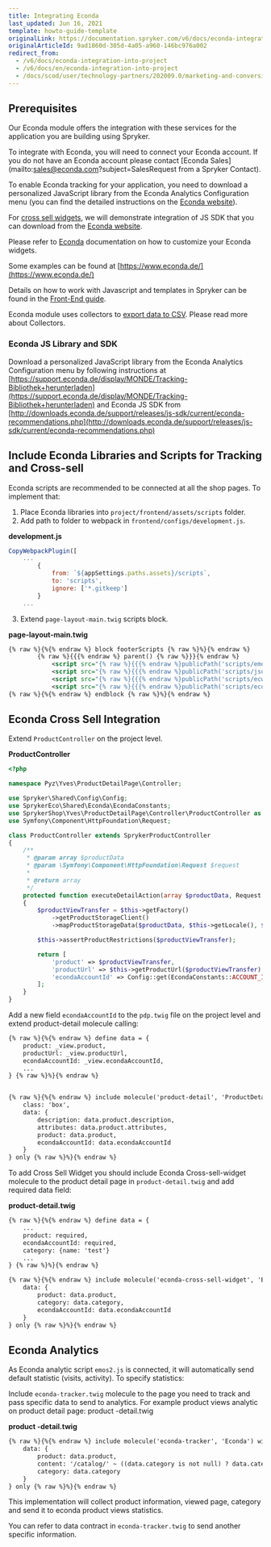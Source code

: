 ```yaml
---
title: Integrating Econda
last_updated: Jun 16, 2021
template: howto-guide-template
originalLink: https://documentation.spryker.com/v6/docs/econda-integration-into-project
originalArticleId: 9ad1860d-305d-4a05-a960-146bc976a002
redirect_from:
  - /v6/docs/econda-integration-into-project
  - /v6/docs/en/econda-integration-into-project
  - /docs/scod/user/technology-partners/202009.0/marketing-and-conversion/personalization-and-cross-selling/econda/econda-integration-into-project.html
---
```


## Prerequisites

Our Econda module offers the integration with these services for the application you are building using Spryker.

To integrate with Econda, you will need to connect your Econda account. If you do not have an Econda account please contact [Econda Sales](mailto:sales@econda.com?subject=SalesRequest from a Spryker Contact).

To enable Econda tracking for your application, you need to download a personalized JavaScript library from the Econda Analytics Configuration menu (you can find the detailed instructions on the [Econda website](https://support.econda.de/display/MONDE/Tracking-Bibliothek+herunterladen)).

For [cross sell widgets](/docs/scos/user/technology-partners/202009.0/marketing-and-conversion/personalization-and-cross-selling/econda/econda-cross-sell.html), we will demonstrate integration of JS SDK that you can download from the [Econda website](http://downloads.econda.de/support/releases/js-sdk/current/econda-recommendations.php).

Please refer to [Econda](http://www.econda.de/) documentation on how to customize your Econda widgets.

Some examples can be found at [https://www.econda.de/](https://www.econda.de/)

Details on how to work with Javascript and templates in Spryker can be found in the [Front-End guide](/docs/scos/dev/front-end-development/{{page.version}}/yves/atomic-frontend/atomic-front-end-general-overview.html).

Econda module uses collectors to [export data to CSV](/docs/scos/user/technology-partners/202009.0/marketing-and-conversion/personalization-and-cross-selling/econda/econda-exporting-csvs.html). Please read more about Collectors.



### Econda JS Library and SDK

Download a personalized JavaScript library from the Econda Analytics Configuration menu by following instructions at [https://support.econda.de/display/MONDE/Tracking-Bibliothek+herunterladen](https://support.econda.de/display/MONDE/Tracking-Bibliothek+herunterladen) and Econda JS SDK from [http://downloads.econda.de/support/releases/js-sdk/current/econda-recommendations.php](http://downloads.econda.de/support/releases/js-sdk/current/econda-recommendations.php)

## Include Econda Libraries and Scripts for Tracking and Cross-sell
Econda scripts are recommended to be connected at all the shop pages. To implement that:

1. Place Econda libraries into `project/frontend/assets/scripts` folder.
2. Add path to folder to webpack in `frontend/configs/development.js`.

**development.js**

```js
CopyWebpackPlugin([
    ...
        {
            from: `${appSettings.paths.assets}/scripts`,
			to: 'scripts',
			ignore: ['*.gitkeep']
		}
    ...
```

3. Extend `page-layout-main.twig` scripts block.

**page-layout-main.twig**

```xml
{% raw %}{%{% endraw %} block footerScripts {% raw %}%}{% endraw %}
        {% raw %}{{{% endraw %} parent() {% raw %}}}{% endraw %}
            <script src="{% raw %}{{{% endraw %}publicPath('scripts/emos2.js'){% raw %}}}{% endraw %}"></script>
		    <script src="{% raw %}{{{% endraw %}publicPath('scripts/json/json2.js'){% raw %}}}{% endraw %}"></script>
		    <script src="{% raw %}{{{% endraw %}publicPath('scripts/ecwidget/econdawidget.js'){% raw %}}}{% endraw %}"></script>
		    <script src="{% raw %}{{{% endraw %}publicPath('scripts/econda-recommendations.js'){% raw %}}}{% endraw %}"></script>
{% raw %}{%{% endraw %} endblock {% raw %}%}{% endraw %}
```

 ## Econda Cross Sell Integration
Extend `ProductController` on the project level.

**ProductController**

```php
<?php

namespace Pyz\Yves\ProductDetailPage\Controller;

use Spryker\Shared\Config\Config;
use SprykerEco\Shared\Econda\EcondaConstants;
use SprykerShop\Yves\ProductDetailPage\Controller\ProductController as SprykerProductController;
use Symfony\Component\HttpFoundation\Request;

class ProductController extends SprykerProductController
{
	/**
	 * @param array $productData
	 * @param \Symfony\Component\HttpFoundation\Request $request
	 *
	 * @return array
	 */
	protected function executeDetailAction(array $productData, Request $request): array
	{
		$productViewTransfer = $this->getFactory()
			->getProductStorageClient()
			->mapProductStorageData($productData, $this->getLocale(), $this->getSelectedAttributes($request));

		$this->assertProductRestrictions($productViewTransfer);

		return [
			'product' => $productViewTransfer,
			'productUrl' => $this->getProductUrl($productViewTransfer),
			'econdaAccountId' => Config::get(EcondaConstants::ACCOUNT_ID),
		];
	}
}
```

Add a new field `econdaAccountId` to the `pdp.twig` file on the project level and extend product-detail molecule calling:

```html
{% raw %}{%{% endraw %} define data = {
	product: _view.product,
	productUrl: _view.productUrl,
	econdaAccountId: _view.econdaAccountId,
	...
} {% raw %}%}{% endraw %}


{% raw %}{%{% endraw %} include molecule('product-detail', 'ProductDetailPage') with {
	class: 'box',
	data: {
		description: data.product.description,
		attributes: data.product.attributes,
		product: data.product,
		econdaAccountId: data.econdaAccountId
	}
} only {% raw %}%}{% endraw %}
```

To add Cross Sell Widget you should include Econda Cross-sell-widget molecule to the product detail page in `product-detail.twig` and add required data field:

**product-detail.twig**

```html
{% raw %}{%{% endraw %} define data = {
	...
	product: required,
	econdaAccountId: required,
	category: {name: 'test'}
	...
} {% raw %}%}{% endraw %}

{% raw %}{%{% endraw %} include molecule('econda-cross-sell-widget', 'Econda') with {
	data: {
		product: data.product,
		category: data.category,
		econdaAccountId: data.econdaAccountId
	}
} only {% raw %}%}{% endraw %}
```

## Econda Analytics
As Econda analytic script `emos2.js` is connected, it will automatically send default statistic (visits, activity). To specify statistics:

Include `econda-tracker.twig` molecule to the page you need to track and pass specific data to send to analytics. For example product views analytic on product detail page:
product -detail.twig

**product -detail.twig**

```html
{% raw %}{%{% endraw %} include molecule('econda-tracker', 'Econda') with {
	data: {
		product: data.product,
		content: '/catalog/' ~ ((data.category is not null) ? data.category.name ~ '/' : '') ~ data.product.name,
		category: data.category
	}
} only {% raw %}%}{% endraw %}
```

This implementation will collect product information, viewed page, category and send it to econda product views statistics.

You can refer to data contract in  `econda-tracker.twig` to send another specific information.
